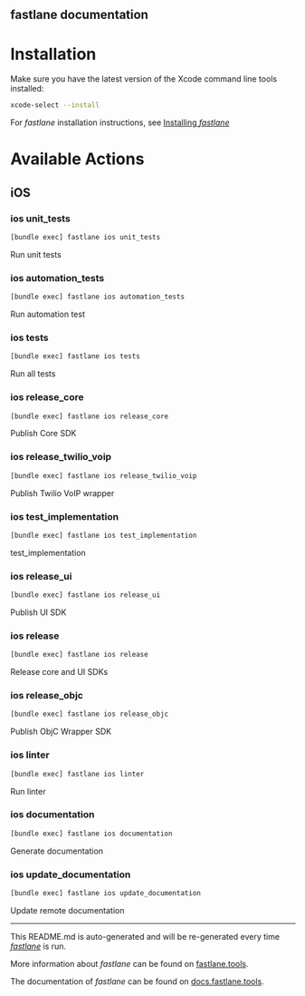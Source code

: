 fastlane documentation
----

# Installation

Make sure you have the latest version of the Xcode command line tools installed:

```sh
xcode-select --install
```

For _fastlane_ installation instructions, see [Installing _fastlane_](https://docs.fastlane.tools/#installing-fastlane)

# Available Actions

## iOS

### ios unit_tests

```sh
[bundle exec] fastlane ios unit_tests
```

Run unit tests

### ios automation_tests

```sh
[bundle exec] fastlane ios automation_tests
```

Run automation test

### ios tests

```sh
[bundle exec] fastlane ios tests
```

Run all tests

### ios release_core

```sh
[bundle exec] fastlane ios release_core
```

Publish Core SDK

### ios release_twilio_voip

```sh
[bundle exec] fastlane ios release_twilio_voip
```

Publish Twilio VoIP wrapper

### ios test_implementation

```sh
[bundle exec] fastlane ios test_implementation
```

test_implementation

### ios release_ui

```sh
[bundle exec] fastlane ios release_ui
```

Publish UI SDK

### ios release

```sh
[bundle exec] fastlane ios release
```

Release core and UI SDKs

### ios release_objc

```sh
[bundle exec] fastlane ios release_objc
```

Publish ObjC Wrapper SDK

### ios linter

```sh
[bundle exec] fastlane ios linter
```

Run linter

### ios documentation

```sh
[bundle exec] fastlane ios documentation
```

Generate documentation

### ios update_documentation

```sh
[bundle exec] fastlane ios update_documentation
```

Update remote documentation

----

This README.md is auto-generated and will be re-generated every time [_fastlane_](https://fastlane.tools) is run.

More information about _fastlane_ can be found on [fastlane.tools](https://fastlane.tools).

The documentation of _fastlane_ can be found on [docs.fastlane.tools](https://docs.fastlane.tools).
